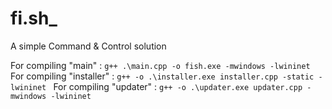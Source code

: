 # fi.sh_

A simple Command & Control solution

For compiling "main" : `g++ .\main.cpp -o fish.exe -mwindows -lwininet`  
For compiling "installer" : `g++ -o .\installer.exe installer.cpp -static -lwininet `
For compiling "updater" : `g++ -o .\updater.exe updater.cpp -mwindows -lwininet`